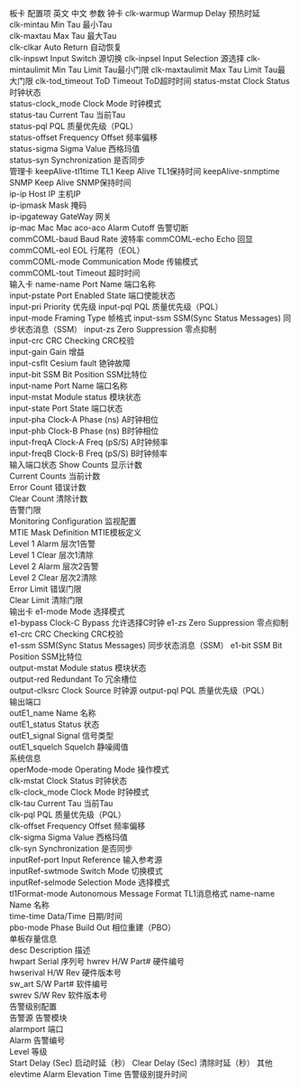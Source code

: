 板卡	配置项	英文	中文	参数
钟卡	clk-warmup	Warmup Delay	预热时延	
        clk-mintau	Min Tau	最小Tau	
        clk-maxtau	Max Tau	最大Tau	
        clk-clkar	Auto Return	自动恢复	
        clk-inpswt	Input Switch	源切换	
        clk-inpsel	Input Selection	源选择	
        clk-mintaulimit	Min Tau Limit	Tau最小门限	
        clk-maxtaulimit	Max Tau Limit	Tau最大门限	
        clk-tod_timeout	ToD Timeout	ToD超时时间	
        status-mstat	Clock Status	时钟状态	
        status-clock_mode	Clock Mode	时钟模式	
        status-tau	Current Tau	当前Tau	
        status-pql	PQL	质量优先级（PQL）	
        status-offset	Frequency Offset	频率偏移	
        status-sigma	Sigma Value	西格玛值	
        status-syn	Synchronization	是否同步	
管理卡	keepAlive-tl1time	TL1 Keep Alive	TL1保持时间	
        keepAlive-snmptime	SNMP Keep Alive	SNMP保持时间	
        ip-ip	Host IP	主机IP	
        ip-ipmask	Mask	掩码	
        ip-ipgateway	GateWay 	网关	
        ip-mac	Mac	Mac	
        aco-aco	Alarm Cutoff	告警切断	
        commCOML-baud	Baud Rate	波特率	
        commCOML-echo	Echo	回显	
        commCOML-eol	EOL	行尾符（EOL）	
        commCOML-mode	Communication Mode	传输模式	
        commCOML-tout	Timeout	超时时间	
输入卡	name-name	Port Name	端口名称	
        input-pstate	Port Enabled State	端口使能状态	
        input-pri	Priority	优先级	
        input-pql	PQL	质量优先级（PQL）	
        input-mode	Framing Type	帧格式	
        input-ssm	SSM(Sync Status Messages)	同步状态消息（SSM）	
        input-zs	Zero Suppression	零点抑制	
        input-crc	CRC Checking	CRC校验	
        input-gain	Gain	增益	
        input-csflt	Cesium fault	铯钟故障	
        input-bit	SSM Bit Position	SSM比特位	
        input-name	Port Name	端口名称	
        input-mstat	Module status	模块状态	
        input-state	Port State	端口状态	
        input-pha	Clock-A Phase (ns)	A时钟相位	
        input-phb	Clock-B Phase (ns)	B时钟相位	
        input-freqA	Clock-A Freq (pS/S)	A时钟频率	
        input-freqB	Clock-B Freq (pS/S)	B时钟频率	
输入端口状态		Show Counts	显示计数	
		Current Counts	当前计数	
		Error Count	错误计数	
		Clear Count	清除计数	
告警门限		
        Monitoring Configuration	监视配置	
		MTIE Mask Definition	MTIE模板定义	
		Level 1 Alarm	层次1告警	
		Level 1 Clear	层次1清除	
		Level 2 Alarm	层次2告警	
		Level 2 Clear	层次2清除	
		Error Limit	错误门限	
		Clear Limit	清除门限	
输出卡	e1-mode	Mode	选择模式	
        e1-bypass	Clock-C Bypass	允许选择C时钟	
        e1-zs	Zero Suppression	零点抑制	
        e1-crc	CRC Checking	CRC校验	
        e1-ssm	SSM(Sync Status Messages)	同步状态消息（SSM）	
        e1-bit	SSM Bit Position	SSM比特位	
        output-mstat	Module status	模块状态	
        output-red	Redundant To	冗余槽位	
        output-clksrc	Clock Source	时钟源	
        output-pql	PQL	质量优先级（PQL）	
输出端口	
        outE1_name	Name	名称	
        outE1_status	Status	状态	
        outE1_signal	Signal	信号类型	
        outE1_squelch	Squelch	静噪阈值	
系统信息	
        operMode-mode	Operating Mode	操作模式	
        clk-mstat	Clock Status	时钟状态	
        clk-clock_mode	Clock Mode	时钟模式	
        clk-tau	Current Tau	当前Tau	
        clk-pql	PQL	质量优先级（PQL）	
        clk-offset	Frequency Offset	频率偏移	
        clk-sigma	Sigma Value	西格玛值	
        clk-syn	Synchronization	是否同步	
        inputRef-port	Input Reference	输入参考源	
        inputRef-swtmode	Switch Mode	切换模式	
        inputRef-selmode	Selection Mode	选择模式	
        tl1Format-mode	Autonomous Message Format	TL1消息格式	
        name-name	Name	名称	
        time-time	Data/Time	日期/时间	
        pbo-mode	Phase Build Out	相位重建（PBO）	
单板存量信息	
    desc	Description	描述	
	hwpart	Serial	序列号	
	hwrev	H/W Part#	硬件编号	
	hwserival	H/W Rev	硬件版本号	
	sw_art	S/W Part#	软件编号	
	swrev	S/W Rev	软件版本号	
告警级别配置		
        告警源	告警模块	
		alarmport	端口	
		Alarm	告警编号	
		Level	等级	
		Start Delay (Sec)	启动时延（秒）	
		Clear Delay (Sec)	清除时延（秒）	
其他	elevtime	Alarm Elevation Time	告警级别提升时间	
				
				
				
				
				
				
				
				
				
				
				
				
				
				
				
				
				
				
				
				
				
				
				
				
				
				
				
				
				
				
				
				
				
				
				
				
				
				
				
				
				
				
				
				
				
				
				
				
				
				
				
				
				
				
				
				
				
				
				
				
				
				
				
				
				
				
				
				
				
				
				
				
				
				
				
				
				
				
				
				
				
				
				
				
				
				
				